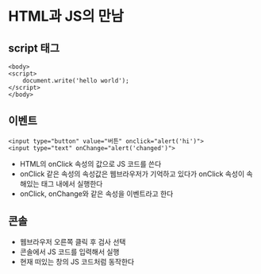 # HTML과 JS의 만남

## script 태그

```
<body>
<script>
    document.write('hello world');
</script>
</body>
```

## 이벤트

```
<input type="button" value="버튼" onclick="alert('hi')">
<input type="text" onChange="alert('changed')">
```

- HTML의 onClick 속성의 값으로 JS 코드를 쓴다
- onClick 같은 속성의 속성값은 웹브라우저가 기억하고 있다가 onClick 속성이 속해있는 태그 내에서 실행한다
- onClick, onChange와 같은 속성을 이벤트라고 한다

## 콘솔
- 웹브라우저 오른쪽 클릭 후 검사 선택
- 콘솔에서 JS 코드를 입력해서 실행
- 현재 떠있는 창의 JS 코드처럼 동작한다